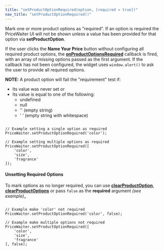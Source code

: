 ```yaml
---
title: "setProductOptionRequired(option, [required = true])"
nav_title: "setProductOptionRequired()"
---
```


Mark one or more product options as "required". If an option is required the PriceWaiter UI will not be shown unless a value has been provided for that option via __setProductOption__.

If the user clicks the __Name Your Price__ button without configuring all required product options, the [__onProductOptionsRequired__](/widget/documentation.html#_widget/onProductOptionsRequired.md) callback is fired, with an array of missing options passed as the first argument. If the callback has not been configured, the widget uses `window.alert()` to ask the user to provide all required options.

__NOTE:__ A product option will fail the "requirement" test if:

* Its value was never set or
* Its value is equal to one of the following:
	* undefined
	* null
	* '' (empty string)
	* ' ' (empty string with whitespace)


<pre><code class="javascript">
// Example setting a single option as required
PriceWaiter.setProductOptionRequired('color');

// Example setting multiple options as required
PriceWaiter.setProductOptionRequired([
    'color',
    'size',
    'fragrance'
]);
</code></pre>

#### Unsetting Required Options

To mark options as no longer required, you can use [__clearProductOption__](#_api/clearProductOption.md), [__clearProductOptions__](#_api/clearProductOptions.md) or pass `false` as the __required__ argument _(see example)__

<pre><code class="javascript">
// Example make 'color' not required
PriceWaiter.setProductOptionRequired('color', false);

// Example make multiple options not required
PriceWaiter.setProductOptionRequired([
    'color',
    'size',
    'fragrance'
], false);
</code></pre>